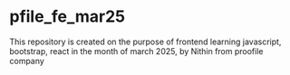 # pfile_fe_mar25
This repository is created on the purpose of frontend learning javascript, bootstrap, react in the month of march 2025, by Nithin from proofile company
